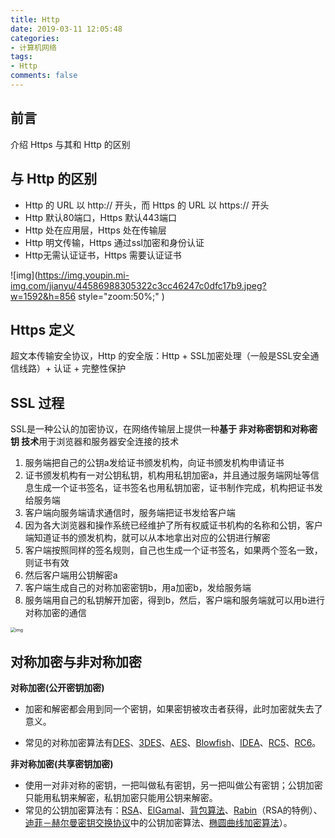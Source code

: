 ```yaml
---
title: Http
date: 2019-03-11 12:05:48
categories:
- 计算机网络
tags:
- Http
comments: false
---
```




## 前言

介绍 Https 与其和 Http 的区别

<!-- more -->



## 与 Http 的区别

- Http 的 URL 以 http:// 开头，而 Https 的 URL 以 https:// 开头
- Http 默认80端口，Https 默认443端口
- Http 处在应用层，Https 处在传输层
- Http 明文传输，Https 通过ssl加密和身份认证
- Http无需认证证书，Https 需要认证证书 

![img](https://img.youpin.mi-img.com/jianyu/44586988305322c3cc46247c0dfc17b9.jpeg?w=1592&h=856 style="zoom:50%;" )



## Https 定义

超文本传输安全协议，Http 的安全版：Http + SSL加密处理（一般是SSL安全通信线路）+ 认证 + 完整性保护



## SSL 过程

SSL是一种公认的加密协议，在网络传输层上提供一种**基于 非对称密钥和对称密钥 技术**用于浏览器和服务器安全连接的技术

1. 服务端把自己的公钥a发给证书颁发机构，向证书颁发机构申请证书
2. 证书颁发机构有一对公钥私钥，机构用私钥加密a，并且通过服务端网址等信息生成一个证书签名，证书签名也用私钥加密，证书制作完成，机构把证书发给服务端
3. 客户端向服务端请求通信时，服务端把证书发给客户端
4. 因为各大浏览器和操作系统已经维护了所有权威证书机构的名称和公钥，客户端知道证书的颁发机构，就可以从本地拿出对应的公钥进行解密
5. 客户端按照同样的签名规则，自己也生成一个证书签名，如果两个签名一致，则证书有效
6. 然后客户端用公钥解密a
7. 客户端生成自己的对称加密密钥b，用a加密b，发给服务端
8. 服务端用自己的私钥解开加密，得到b，然后，客户端和服务端就可以用b进行对称加密的通信

<img src="https://img.youpin.mi-img.com/jianyu/2e3450be09ffa9f13664b15b11ff9643.jpeg?w=754&amp;h=836" alt="img" style="zoom:50%;" />



## 对称加密与非对称加密

**对称加密(公开密钥加密)**

- 加密和解密都会用到同一个密钥，如果密钥被攻击者获得，此时加密就失去了意义。

- 常见的对称加密算法有[DES](https://zh.wikipedia.org/wiki/資料加密標準)、[3DES](https://zh.wikipedia.org/wiki/3DES)、[AES](https://zh.wikipedia.org/wiki/高级加密标准)、[Blowfish](https://zh.wikipedia.org/wiki/Blowfish_(密码学))、[IDEA](https://zh.wikipedia.org/wiki/國際資料加密演算法)、[RC5](https://zh.wikipedia.org/wiki/RC5)、[RC6](https://zh.wikipedia.org/wiki/RC6)。

**非对称加密(共享密钥加密)**

- 使用一对非对称的密钥，一把叫做私有密钥，另一把叫做公有密钥；公钥加密只能用私钥来解密，私钥加密只能用公钥来解密。
- 常见的公钥加密算法有：[RSA](https://zh.wikipedia.org/wiki/RSA加密演算法)、[ElGamal](https://zh.wikipedia.org/wiki/ElGamal)、[背包算法](https://zh.wikipedia.org/w/index.php?title=背包算法&action=edit&redlink=1)、[Rabin](https://zh.wikipedia.org/w/index.php?title=Rabin&action=edit&redlink=1)（RSA的特例）、[迪菲－赫尔曼密钥交换协议](https://zh.wikipedia.org/wiki/迪菲－赫尔曼密钥交换协议)中的公钥加密算法、[椭圆曲线加密算法](https://zh.wikipedia.org/wiki/椭圆曲线加密算法)）。